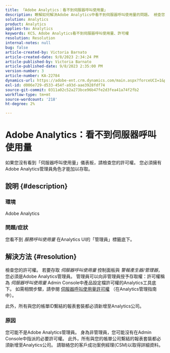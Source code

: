 ```yaml
---
title: 「Adobe Analytics：看不到伺服器呼叫使用量」
description: 瞭解如何解決Adobe Analytics中看不到伺服器呼叫使用量的問題。 檢查您的許可權。
solution: Analytics
product: Analytics
applies-to: Analytics
keywords: KCS、Adobe Analytics看不到伺服器呼叫使用量、許可權
resolution: Resolution
internal-notes: null
bug: false
article-created-by: Victoria Barnato
article-created-date: 9/8/2023 2:34:24 PM
article-published-by: Victoria Barnato
article-published-date: 9/8/2023 2:35:00 PM
version-number: 3
article-number: KA-22784
dynamics-url: https://adobe-ent.crm.dynamics.com/main.aspx?forceUCI=1&pagetype=entityrecord&etn=knowledgearticle&id=4532a7c9-544e-ee11-be6e-6045bd006c82
exl-id: d006e729-d533-454f-a93d-aae3928fdf74
source-git-commit: 0311a02c52a273bce96b47fe2d3fea41a74f2fb2
workflow-type: tm+mt
source-wordcount: '218'
ht-degree: 2%

---
```


# Adobe Analytics：看不到伺服器呼叫使用量


如果您沒有看到「伺服器呼叫使用量」儀表板，請檢查您的許可權。 您必須擁有Adobe Analytics管理員角色才能加以存取。

## 說明 {#description}


### 環境

Adobe Analytics

### 問題/症狀

您看不到 *服務呼叫使用量* 在Analytics UI的「管理員」標籤底下。


## 解決方法 {#resolution}


檢查您的許可權。 若要存取 *伺服器呼叫使用量* 控制面板與 *警報產生器/管理器*，您必須是Adobe Analytics管理員。 管理員可以向非管理員授予存取權：許可權稱為 *伺服器呼叫使用量* Admin Console中產品設定檔許可權的Analytics工具底下。 如需相關步驟，請參閱 [伺服器呼叫使用量許可權](https://experienceleague.adobe.com/docs/analytics/admin/admin-tools/server-call-usage/overage-overview.html?lang=en#section_FCC58EB635954A32990D4E67B52B4369) （在Analytics管理指南中）。

此外，所有與您的帳單ID繫結的報表套裝都必須新增至Analytics公司。

### 原因

您可能不是Adobe Analytics管理員。 身為非管理員，您可能沒有在Admin Console中指派的必要許可權。 此外，所有與您的帳單公司繫結的報表套裝都必須新增至Analytics公司。 請聯絡您的客戶成功案例經理(CSM)以取得詳細資料。

